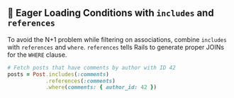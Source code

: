 ## 🔗 Eager Loading Conditions with `includes` and `references`

To avoid the N+1 problem while filtering on associations, combine `includes` with `references` and `where`. `references` tells Rails to generate proper JOINs for the `WHERE` clause.

```ruby
# Fetch posts that have comments by author with ID 42
posts = Post.includes(:comments)
            .references(:comments)
            .where(comments: { author_id: 42 })
```